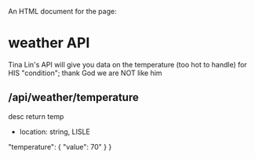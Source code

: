 An HTML document for the page: 
<!DOCTYPE html>
<html lang ="en">
<head>
<meta charset = UTF>
<title> weather API </title>
<style>
body {
font-family: arial
margin: 2em;
    }
.endpoint{
padding: 1 em;'
}
</style>
</head>
<body>
<h1> weather API </h1>
<p> Tina Lin's API will give you data on the temperature (too hot to handle) for HIS "condition"; thank God we are NOT like him </p>
<div class "endpoint">
<h2> /api/weather/temperature </h2>
<p> desc </strong> return temp </p>
    <ul> 
<li> location: string, LISLE </li>
    </ul>
"temperature": {
"value": 70"
  }
}</pre>
  </div>
</body>
</html>
